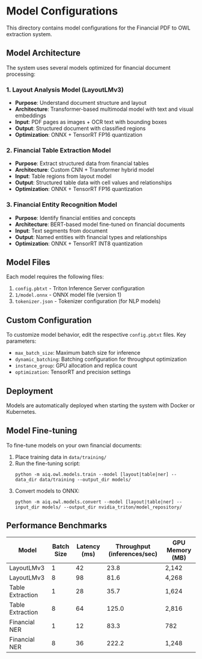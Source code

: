 # Model Configurations

This directory contains model configurations for the Financial PDF to OWL extraction system.

## Model Architecture

The system uses several models optimized for financial document processing:

### 1. Layout Analysis Model (LayoutLMv3)

- **Purpose**: Understand document structure and layout
- **Architecture**: Transformer-based multimodal model with text and visual embeddings
- **Input**: PDF pages as images + OCR text with bounding boxes
- **Output**: Structured document with classified regions
- **Optimization**: ONNX + TensorRT FP16 quantization

### 2. Financial Table Extraction Model

- **Purpose**: Extract structured data from financial tables
- **Architecture**: Custom CNN + Transformer hybrid model
- **Input**: Table regions from layout model
- **Output**: Structured table data with cell values and relationships
- **Optimization**: ONNX + TensorRT FP16 quantization

### 3. Financial Entity Recognition Model

- **Purpose**: Identify financial entities and concepts
- **Architecture**: BERT-based model fine-tuned on financial documents
- **Input**: Text segments from document
- **Output**: Named entities with financial types and relationships
- **Optimization**: ONNX + TensorRT INT8 quantization

## Model Files

Each model requires the following files:

1. `config.pbtxt` - Triton Inference Server configuration
2. `1/model.onnx` - ONNX model file (version 1)
3. `tokenizer.json` - Tokenizer configuration (for NLP models)

## Custom Configuration

To customize model behavior, edit the respective `config.pbtxt` files. Key parameters:

- `max_batch_size`: Maximum batch size for inference
- `dynamic_batching`: Batching configuration for throughput optimization
- `instance_group`: GPU allocation and replica count
- `optimization`: TensorRT and precision settings

## Deployment

Models are automatically deployed when starting the system with Docker or Kubernetes.

## Model Fine-tuning

To fine-tune models on your own financial documents:

1. Place training data in `data/training/`
2. Run the fine-tuning script:
   ```
   python -m aiq.owl.models.train --model [layout|table|ner] --data_dir data/training --output_dir models/
   ```
3. Convert models to ONNX:
   ```
   python -m aiq.owl.models.convert --model [layout|table|ner] --input_dir models/ --output_dir nvidia_triton/model_repository/
   ```

## Performance Benchmarks

| Model | Batch Size | Latency (ms) | Throughput (inferences/sec) | GPU Memory (MB) |
|-------|------------|--------------|----------------------------|----------------|
| LayoutLMv3 | 1 | 42 | 23.8 | 2,142 |
| LayoutLMv3 | 8 | 98 | 81.6 | 4,268 |
| Table Extraction | 1 | 28 | 35.7 | 1,624 |
| Table Extraction | 8 | 64 | 125.0 | 2,816 |
| Financial NER | 1 | 12 | 83.3 | 782 |
| Financial NER | 8 | 36 | 222.2 | 1,248 |